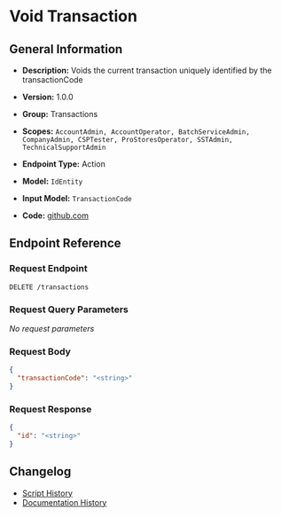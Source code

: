 <!-- BEGIN GENERATED CONTENT -->
# Void Transaction

## General Information

- **Description:** Voids the current transaction uniquely identified by the transactionCode

- **Version:** 1.0.0
- **Group:** Transactions
- **Scopes:** `AccountAdmin, AccountOperator, BatchServiceAdmin, CompanyAdmin, CSPTester, ProStoresOperator, SSTAdmin, TechnicalSupportAdmin`
- **Endpoint Type:** Action
- **Model:** `IdEntity`
- **Input Model:** `TransactionCode`
- **Code:** [github.com](https://github.com/NangoHQ/integration-templates/tree/main/integrations/avalara/actions/void-transaction.ts)


## Endpoint Reference

### Request Endpoint

`DELETE /transactions`

### Request Query Parameters

_No request parameters_

### Request Body

```json
{
  "transactionCode": "<string>"
}
```

### Request Response

```json
{
  "id": "<string>"
}
```

## Changelog

- [Script History](https://github.com/NangoHQ/integration-templates/commits/main/integrations/avalara/actions/void-transaction.ts)
- [Documentation History](https://github.com/NangoHQ/integration-templates/commits/main/integrations/avalara/actions/void-transaction.md)

<!-- END  GENERATED CONTENT -->

